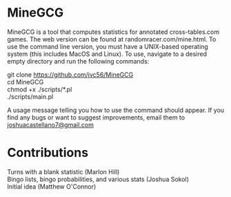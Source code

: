 # MineGCG

MineGCG is a tool that computes statistics
for annotated cross-tables.com games. The web version
can be found at randomracer.com/mine.html.
To use the command line version, you must have a
UNIX-based operating system (this includes MacOS and Linux).
To use, navigate to a desired empty directory and run
the following commands:

git clone https://github.com/jvc56/MineGCG<br/>
cd MineGCG<br/>
chmod +x ./scripts/*.pl<br/>
./scripts/main.pl<br/>

A usage message telling you how to use the command should appear.
If you find any bugs or want to suggest improvements, email them
to joshuacastellano7@gmail.com

# Contributions

Turns with a blank statistic (Marlon Hill)<br/>
Bingo lists, bingo probabilities, and various stats (Joshua Sokol)<br/>
Initial idea (Matthew O'Connor)<br/>
